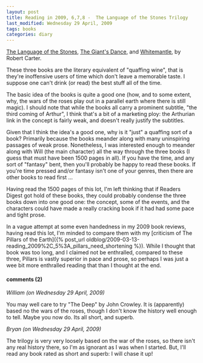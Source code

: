 ```yaml
---
layout: post
title: Reading in 2009, 6,7,8 -  The Language of the Stones Trilogy
last_modified: Wednesday 29 April, 2009
tags: books
categories: diary
---
```

[The Language of the Stones](http://www.worldcat.org/oclc/59204292),  [The Giant's Dance](http://www.worldcat.org/oclc/62264982), and [Whitemantle](http://www.worldcat.org/oclc/225069516), by Robert Carter.

These three books are the literary equivalent of "quaffing wine", that is they're
inoffensive users of time which don't leave a memorable taste. I suppose one can't
drink (or read) the best stuff all of the time.

The basic 
idea of the books is quite a good one (how, and to some extent, why, the wars of the roses 
play out in a parallel earth where there is still magic). I should note
that while the books
all carry a prominent subtitle, "the third coming of Arthur", I think
that's a bit of a marketing ploy: the Arthurian
link in the concept is fairly weak, and doesn't really justify the 
subtitles. 

Given that I think the idea's a good
one, why is it "just" a quaffing sort of a book? Primarily because the books
meander along with many uninspiring passages of weak prose. Nonetheless,
I was interested enough to meander along with Will (the main character) all 
the way through the three books (I guess that must have been 1500 pages in all).
If you have the time, and any sort of "fantasy" bent, then you'll probably be
happy to read these books. If you're time pressed and/or fantasy isn't
one of your genres, then there are other books to read first ...

Having read the 1500 pages of this lot, I'm left thinking that if Readers Digest
got hold of these books, they could probably condense the three books down
into one good one: the concept, some of the events, and the characters could
have made a really cracking book if it had had some pace and tight prose. 

In a vague attempt at some even handedness in my 2009 book reviews, having read
this lot,  I'm minded to compare them with
my 
[criticism of 
The Pillars of the Earth]({% post_url oldblog/2009-03-13-reading_2009%2C_5%3A_pillars_need_shortening %}).  While I thought that book was too long, and
I claimed not be enthralled, compared to these three, Pillars is vastly
superior in pace and prose, so perhaps I was just a wee bit more enthralled reading
that than I thought at the end.


#### comments (2)

*William (on Wednesday 29 April, 2009)*

You may well care to try "The Deep" by John Crowley. It is (apparently) based no the wars of the roses, though I don't know the history well enough to tell. Maybe you now do. Its all short, and superb.

*Bryan (on Wednesday 29 April, 2009)*

The trilogy is very very loosely based on the war of the roses, so there isn't any real history there, so I'm as ignorant as I was when I started. But, I'll read any book rated as short and superb: I will chase it up!
